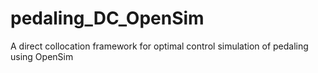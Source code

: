 # pedaling_DC_OpenSim
A direct collocation framework for optimal control simulation of pedaling using OpenSim 
